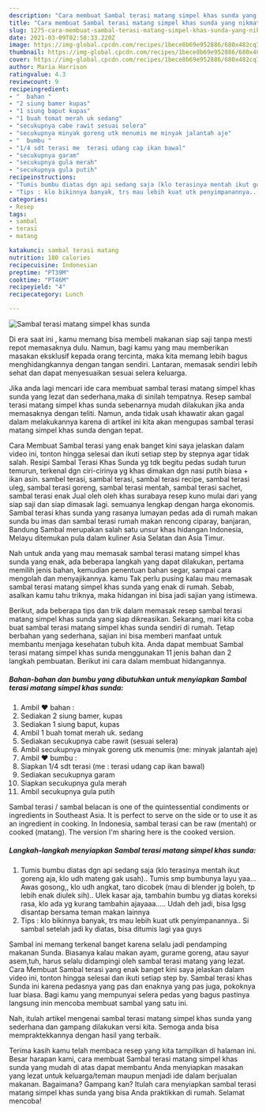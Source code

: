 ```yaml
---
description: "Cara membuat Sambal terasi matang simpel khas sunda yang nikmat Untuk Jualan"
title: "Cara membuat Sambal terasi matang simpel khas sunda yang nikmat Untuk Jualan"
slug: 1275-cara-membuat-sambal-terasi-matang-simpel-khas-sunda-yang-nikmat-untuk-jualan
date: 2021-03-09T02:58:33.220Z
image: https://img-global.cpcdn.com/recipes/1bece8b69e952886/680x482cq70/sambal-terasi-matang-simpel-khas-sunda-foto-resep-utama.jpg
thumbnail: https://img-global.cpcdn.com/recipes/1bece8b69e952886/680x482cq70/sambal-terasi-matang-simpel-khas-sunda-foto-resep-utama.jpg
cover: https://img-global.cpcdn.com/recipes/1bece8b69e952886/680x482cq70/sambal-terasi-matang-simpel-khas-sunda-foto-resep-utama.jpg
author: Maria Harrison
ratingvalue: 4.3
reviewcount: 9
recipeingredient:
- "  bahan "
- "2 siung bamer kupas"
- "1 siung baput kupas"
- "1 buah tomat merah uk sedang"
- "secukupnya cabe rawit sesuai selera"
- "secukupnya minyak goreng utk menumis me minyak jalantah aje"
- "  bumbu "
- "1/4 sdt terasi me  terasi udang cap ikan bawal"
- "secukupnya garam"
- "secukupnya gula merah"
- "secukupnya gula putih"
recipeinstructions:
- "Tumis bumbu diatas dgn api sedang saja (klo terasinya mentah ikut goreng aja, klo udh mateng gak usah).. Tumis smp bumbunya layu yaa... Awas gosong,, klo udh angkat, taro dicobek (mau di blender jg boleh, tp lebih enak diulek sih).. Ulek kasar aja, tambahin bumbu yg diatas koreksi rasa, klo ada yg kurang tambahin ajayaaa..... Udah deh jadi, bisa lgsg disantap bersama teman makan lainnya"
- "Tips : klo bikinnya banyak, trs mau lebih kuat utk penyimpanannya.. Si sambal setelah jadi ky diatas, bisa ditumis lagi yaa guys"
categories:
- Resep
tags:
- sambal
- terasi
- matang

katakunci: sambal terasi matang 
nutrition: 180 calories
recipecuisine: Indonesian
preptime: "PT39M"
cooktime: "PT46M"
recipeyield: "4"
recipecategory: Lunch

---
```



![Sambal terasi matang simpel khas sunda](https://img-global.cpcdn.com/recipes/1bece8b69e952886/680x482cq70/sambal-terasi-matang-simpel-khas-sunda-foto-resep-utama.jpg)

Di era  saat ini , kamu memang bisa membeli makanan siap saji tanpa mesti repot memasaknya dulu. Namun, bagi kamu yang mau memberikan masakan eksklusif kepada orang tercinta, maka kita memang lebih bagus menghidangkannya dengan tangan sendiri. Lantaran, memasak sendiri lebih sehat dan dapat menyesuaikan sesuai selera keluarga.

Jika anda lagi mencari ide cara membuat sambal terasi matang simpel khas sunda yang lezat dan sederhana,maka di sinilah tempatnya. Resep sambal terasi matang simpel khas sunda  sebenarnya mudah dilakukan jika anda memasaknya dengan teliti. Namun, anda tidak usah khawatir akan gagal dalam melakukannya 
karena di artikel ini kita akan mengupas sambal terasi matang simpel khas sunda dengan tepat.  

Cara Membuat Sambal terasi yang enak banget kini saya jelaskan dalam video ini, tonton hingga selesai dan ikuti setiap step by stepnya agar tidak salah. Resipi Sambal Terasi Khas Sunda yg tdk begitu pedas sudah turun temurun, terkenal dgn ciri-cirinya yg khas dimakan dgn nasi putih biasa + ikan asin. sambel terasi, sambal terasi, sambal terasi recipe, sambal terasi uleg, sambal terasi goreng, sambal terasi mentah, sambal terasi sachet, sambal terasi enak Jual oleh oleh khas surabaya resep kuno mulai dari yang siap saji dan siap dimasak lagi. semuanya lengkap dengan harga ekonomis. Sambal terasi khas sunda yang rasanya lumayan pedas ada di rumah makan sunda bu imas dan sambal terasi rumah makan rencong ciparay, banjaran, Bandung Sambal merupakan salah satu unsur khas hidangan Indonesia, Melayu ditemukan pula dalam kuliner Asia Selatan dan Asia Timur.

Nah untuk anda yang mau memasak sambal terasi matang simpel khas sunda yang enak, ada beberapa langkah yang dapat dilakukan, pertama memilih jenis bahan, kemudian penentuan bahan segar, sampai cara mengolah dan menyajikannya. kamu Tak perlu pusing kalau mau memasak sambal terasi matang simpel khas sunda yang enak di rumah. Sebab, asalkan kamu  tahu triknya, maka hidangan ini bisa jadi sajian yang istimewa.

Berikut, ada beberapa tips dan trik dalam memasak resep sambal terasi matang simpel khas sunda yang siap dikreasikan. Sekarang, mari kita coba buat sambal terasi matang simpel khas sunda sendiri di rumah. Tetap berbahan yang sederhana, sajian ini bisa memberi manfaat untuk membantu menjaga kesehatan tubuh kita. Anda dapat membuat Sambal terasi matang simpel khas sunda menggunakan 11 jenis bahan dan 2 langkah pembuatan. Berikut ini cara dalam membuat hidangannya.

<!--inarticleads1-->

##### Bahan-bahan dan bumbu yang dibutuhkan untuk menyiapkan Sambal terasi matang simpel khas sunda:

1. Ambil  ❤ bahan :
1. Sediakan 2 siung bamer, kupas
1. Sediakan 1 siung baput, kupas
1. Ambil 1 buah tomat merah uk. sedang
1. Sediakan secukupnya cabe rawit (sesuai selera)
1. Ambil secukupnya minyak goreng utk menumis (me: minyak jalantah aje)
1. Ambil  ❤ bumbu :
1. Siapkan 1/4 sdt terasi (me : terasi udang cap ikan bawal)
1. Sediakan secukupnya garam
1. Siapkan secukupnya gula merah
1. Ambil secukupnya gula putih


Sambal terasi / sambal belacan is one of the quintessential condiments or ingredients in Southeast Asia. It is perfect to serve on the side or to use it as an ingredient in cooking. In Indonesia, sambal terasi can be raw (mentah) or cooked (matang). The version I&#39;m sharing here is the cooked version. 

<!--inarticleads2-->

##### Langkah-langkah menyiapkan Sambal terasi matang simpel khas sunda:

1. Tumis bumbu diatas dgn api sedang saja (klo terasinya mentah ikut goreng aja, klo udh mateng gak usah).. Tumis smp bumbunya layu yaa... Awas gosong,, klo udh angkat, taro dicobek (mau di blender jg boleh, tp lebih enak diulek sih).. Ulek kasar aja, tambahin bumbu yg diatas koreksi rasa, klo ada yg kurang tambahin ajayaaa..... Udah deh jadi, bisa lgsg disantap bersama teman makan lainnya
1. Tips : klo bikinnya banyak, trs mau lebih kuat utk penyimpanannya.. Si sambal setelah jadi ky diatas, bisa ditumis lagi yaa guys


Sambal ini memang terkenal banget karena selalu jadi pendamping makanan Sunda. Biasanya kalau makan ayam, gurame goreng, atau sayur asem,tuh, harus selalu didampingi oleh sambal terasi matang yang lezat. Cara Membuat Sambal terasi yang enak banget kini saya jelaskan dalam video ini, tonton hingga selesai dan ikuti setiap step by. Sambal terasi khas Sunda ini karena pedasnya yang pas dan enaknya yang pas juga, pokoknya luar biasa. Bagi kamu yang mempunyai selera pedas yang bagus pastinya langsung inin mencoba membuat sambal yang satu ini. 

Nah, itulah artikel mengenai  sambal terasi matang simpel khas sunda  yang sederhana dan gampang dilakukan versi kita. Semoga anda bisa mempraktekkannya dengan hasil yang terbaik. 

Terima kasih kamu telah membaca resep yang kita tampilkan di halaman ini. Besar harapan kami, cara membuat  Sambal terasi matang simpel khas sunda yang mudah di atas dapat membantu Anda menyiapkan masakan yang lezat untuk keluarga/teman maupun menjadi ide dalam berjualan makanan. Bagaimana? Gampang kan? Itulah cara menyiapkan sambal terasi matang simpel khas sunda yang bisa Anda praktikkan di rumah. Selamat mencoba!

